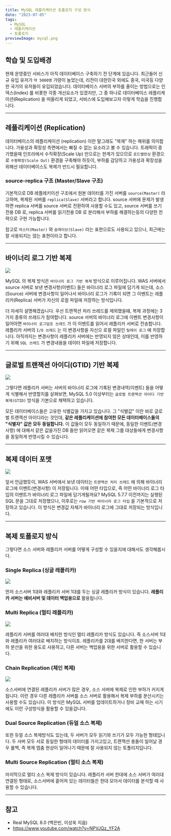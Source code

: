 ```yaml
---
title: MySQL 레플리케이션 토폴로지 구성 방식
date: "2023-07-05"
tags:
  - MySQL
  - 레플리케이션
  - 토폴로지
previewImage: mysql.png
---
```


## 학습 및 도입배경

현재 운영중인 서비스가 아직 데이터베이스 구축하기 전 단계에 있습니다. 최근들어 신규 유입 유저가 `약 5000명` 가량이 늘었는데, 리전이 대한민국 외에도 중국, 미국등 다양한 국가의 유저들이 유입되었습니다. 데이터베이스 서버의 부하를 줄이는 방법으로는 인덱스(Index) 를 비롯한 각종 개선요소가 있겠지만, 그 중 하나로 데이터베이스 레플리케이션(Replication) 을 떠올리게 되었고, 서비스에 도입해보고자 이렇게 학습을 진행합니다.

---

## 레플리케이션 (Replication)

데이터베이스의 레플리케이션 (replication) 이란 말그래도 "복재" 하는 해위를 의미합니다. 가용성과 확장성 측면에서는 빠질 수 없는 요소라고 볼 수 있습니다. 트래픽이 증가했을때 인프라에서 수직확장(Scale Up) 만으로는 한계가 있으므로 `로드밸런싱` 환경으로 `수평확장(Scale Out)` 환경을 구축해야 하듯이, 부하를 감당하고 가용성과 확장성을 위해선 데이터베이스도 복제가 반드시 필요합니다.

### source-replica 구조 (Master/Slave 구조)

기본적으로 DB 레플레키이션 구조에서 원본 데이터를 가진 서버를 `source(Master)` 라고하며, 복제된 서버를 `replica(Slave)` 서버라고 합니다. source 서버에 문제가 발생하면 replica 서버를 source 서버로 전환하여 사용할 수도 있고, source 서버를 쓰기전용 DB 로, replica 서버를 읽기전용 DB 로 분리해서 부하를 해결하는등의 다양한 전략으로 구현 가능합니다.

참고로 `마스터(Master)` 와 `슬래이브(Slave)` 라는 표현으로도 사용되고 있으나, 최근에는 잘 사용되지는 않는 표현이라고 합니다.

---

## 바이너리 로그 기반 복제

![](https://velog.velcdn.com/images/msung99/post/880e2a81-8869-4ad4-862c-be42aed07eba/image.png)

MySQL 의 복제 방식은 `바이너리 로그 기반 복제` 방식으로 이루어집니다. WAS 서버에서 source 서버로 보낸 변경사항(이벤트) 들은 바이너리 로그 파일에 담기게 되는데, 소스(Source) 서버에 변경사항이 일어나서 바이너리 로그가 기록이 되면 그 이벤트는 레플리카(Replica) 서버가 자신의 로컬 파일에 저장하는 방식입니다.

더 자세히 설명해겠습니다. 우선 트랜잭션 처리 쓰레드를 제외했을떄, 복제 과정에는 3가지 종류의 쓰레드가 참여합니다. source 서버의 바이너리 로그에 이벤트 변경사항이 일어아면 `바이너리 로그덤프 쓰레드` 가 이 이벤트를 읽어서 레플리카 서버로 전송합니다. 레플리카 서버의 `I/O 쓰레드` 는 이 변경사항을 자신으 로컬 파일인 `릴레이 로그` 에 저장합니다. 아직까지는 변경사항이 레플리카 서버에는 반영되지 않은 상태인데, 이를 반영하기 위해 `SQL 쓰레드` 가 변경내용을 데이터 파일에 저장합니다.

---

## 글로벌 트랜잭션 아이디(GTID) 기반 복제

![](https://velog.velcdn.com/images/msung99/post/7d2a8753-f2fd-49ab-9794-fc7516d5c01d/image.png)

그렇다면 레플리카 서버는 서버의 바이너리 로그에 기록된 변경내역(이벤트) 들을 어떻게 식별해서 반영할지를 살펴보면, MySQL 5.0 이상부터는 `글로벌 트랜잭션 아이디 기반 복제(GTID)` 방식을 기본으로 채택하고 있습니다.

모든 데이터베이스들은 고유한 식별값을 가지고 있습니다. 그 "식별값" 이란 바로 글로벌 트랜잭션 아이디라는 것인데, **같은 레플리케이션에 참여한 모든 데이터베이스들의 "식별자" 값은 모두 동일합니다.** 이 값들이 모두 동일하기 때문에, 동일한 이벤트(변경사항) 에 대해서 같은 값을가진 DB 들만 읽어오면 같은 복제 그룹 대상들에게 변경사항을 동일하게 반영시킬 수 있습니다.

---

## 복제 데이터 포맷

![](https://velog.velcdn.com/images/msung99/post/e85a7f3e-c4eb-4d22-bb22-9b9252bc59d5/image.png)

앞서 언급했듯이, WAS 서버에서 보낸 데이터는 `트랜잭션 처리 쓰레드` 에 의해 바이너리 로그에 이벤트(변경사항) 이 저장됩니다. 이때 어떤 타입으로, 즉 어떤 바이너리 로그 타입의 이벤트가 바이너리 로그 파일에 담기게될까요? MySQL 5.7.7 이전까지는 실행된 SQL 문을 그대로 저장했으나, 이후로는 `row 기반 바이너리 로그 타입` 을 기본적으로 저장하고 있습니다. 이 방식은 변경값 자체가 바이너리 로그에 그대로 저장되는 방식입니다.

---

## 복제 토폴로지 방식

그렇다면 소스 서버와 레플리카 서버를 어떻게 구성할 수 있을지에 대해서도 생각해봅시다.

### Single Replica (싱글 레플리카)

![](https://velog.velcdn.com/images/msung99/post/422201c8-5f53-4cea-ab41-cd74aacd488e/image.png)

먼저 소스서버 1대와 레플리카 서버 1대를 두는 싱글 레플리카 방식이 있습니다. **레플리카 서버는 예비서버 및 데이터 백업용으로** 활용됩니다.

### Multi Replica (멀티 레플리카)

![](https://velog.velcdn.com/images/msung99/post/cfabdec1-d72e-4d30-8ce1-88d05fc2af4e/image.png)

레플리카 서버를 여러대 배치한 방식인 멀티 레플리카 방식도 있습니다. 즉 소스서버 1대와 레플리카 여러대로 배치하는 방식이죠. 레플리카를 2대를 배치한다면, 한 서버는 부하 분산을 위한 용도로 사용하고, 다른 서버는 백업용을 위한 서버로 활용할 수 있습니다.

### Chain Replication (체인 복제)

![](https://velog.velcdn.com/images/msung99/post/a8f9e5e4-d6a6-4f8d-b0af-0fc23b5d21c2/image.png)

소스서버에 연결된 레플리카 서버가 많은 경우, 소스 서버에 복제로 인한 부하가 커지게 됩니다. 이런 경우 다른 레플리카 서버를 소스 서버로 활용해서 복제 부하를 분산시키는 사용할 수도 있습니다. 이 방식은 MySQL 서버를 업데이트하거나 장비 교채 하는 시기에도 이런 구성방식을 활용할 수 있을겁니다.

### Dual Source Replication (듀얼 소스 복제)

또한 듀얼 소스 복제방식도 있는데, 두 서버가 모두 읽기와 쓰기가 모두 가능한 형태입니다. 두 서버 모두 서로 동일한 형태의 데이터를 가지고있고, 트랜잭션 충돌이 일어날 경우 롤백, 즉 복제 멈춤 현상이 일어나기 때문에 잘 사용되지 않는 토폴리지입니다.

### Multi Source Replication (멀티 소스 복제)

마지막으로 멀티 소스 복제 방식이 있습니다. 레플리카 서버 한대에 소스 서버가 여러대 연결된 형태로, 소스서버에 흩어져 있는 데이터들은 한대 모아서 데이터를 분석할 때 사용할 수 있습니다.

---

## 참고

- Real MySQL 8.0 (백은빈, 이성욱 지음)
- https://www.youtube.com/watch?v=NPVJQz_YF2A
